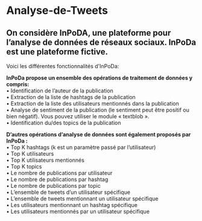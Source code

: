 # Analyse-de-Tweets
## On considère InPoDA, une plateforme pour l’analyse de données de réseaux sociaux. InPoDa est une plateforme fictive.

Voici les différentes fonctionnalités d'InPoDa:

**InPoDa propose un ensemble des opérations de traitement de données y compris:**  
• Identification de l’auteur de la publication  
• Extraction de la liste de hashtags de la publication  
• Extraction de la liste des utilisateurs mentionnés dans la publication  
• Analyse de sentiment de la publication (le sentiment peut être positif ou bien négatif).
Vous pouvez utiliser le module « textblob ».  
• Identification du/des topics de la publication   
  
    
**D’autres opérations d’analyse de données sont également proposés par InPoDa :**  
• Top K hashtags (k est un paramètre passé par l’utilisateur)  
• Top K utilisateurs  
• Top K utilisateurs mentionnés  
• Top K topics  
• Le nombre de publications par utilisateur  
• Le nombre de publications par hashtag  
• Le nombre de publications par topic  
• L’ensemble de tweets d’un utilisateur spécifique  
• L’ensemble de tweets mentionnant un utilisateur spécifique  
• Les utilisateurs mentionnant un hashtag spécifique  
• Les utilisateurs mentionnés par un utilisateur spécifique  
